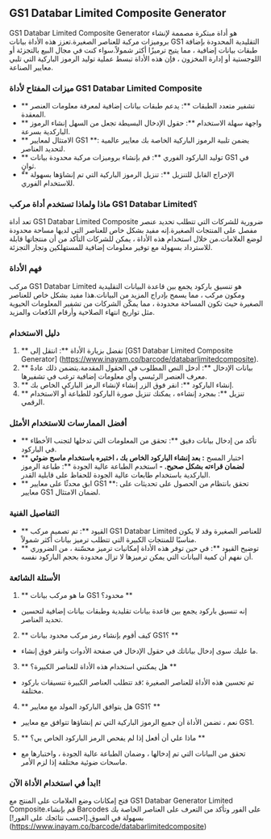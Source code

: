 ## GS1 Databar Limited Composite Generator

GS1 Databar Limited Composite Generator هو أداة مبتكرة مصممة لإنشاء بروميزات مركبة للعناصر الصغيرة.تعزز هذه الأداة بيانات GS1 التقليدية المحدودة بإضافة طبقات بيانات إضافية ، مما يتيح ترميزًا أكثر شمولاً.سواء كنت في مجال البيع بالتجزئة أو اللوجستية أو إدارة المخزون ، فإن هذه الأداة تبسط عملية توليد الرموز الباركية التي تلبي معايير الصناعة.

### ميزات المفتاح لأداة GS1 Databar Limited Composite

- ** تشفير متعدد الطبقات **: يدعم طبقات بيانات إضافية لمعرفة معلومات العنصر المعقدة.
- ** واجهة سهلة الاستخدام **: حقول الإدخال البسيطة تجعل من السهل إنشاء الرموز الباركدية بسرعة.
- ** الامتثال لمعايير GS1 **: يضمن تلبية الرموز الباركية الخاصة بك معايير عالمية لتحديد العناصر.
- ** توليد الباركود الفوري **: قم بإنشاء بروميزات مركبة محدودة بيانات GS1 في ثوانٍ.
- ** الإخراج القابل للتنزيل **: تنزيل الرموز الباركية التي تم إنشاؤها بسهولة للاستخدام الفوري.

### ماذا ولماذا تستخدم أداة مركب GS1 Databar Limited؟

تعد أداة GS1 Databar Limited Composite ضرورية للشركات التي تتطلب تحديد عنصر مفصل على المنتجات الصغيرة.إنه مفيد بشكل خاص للعناصر التي لديها مساحة محدودة لوضع العلامات.من خلال استخدام هذه الأداة ، يمكن للشركات التأكد من أن منتجاتها قابلة للاسترداد بسهولة مع توفير معلومات إضافية للمستهلكين وتجار التجزئة.

### فهم الأداة

مركب GS1 Databar Limited هو تنسيق باركود يجمع بين قاعدة البيانات التقليدية ومكون مركب ، مما يسمح بإدراج المزيد من البيانات.هذا مفيد بشكل خاص للعناصر الصغيرة حيث تكون المساحة محدودة ، مما يمكّن الشركات من تشفير المعلومات الحيوية مثل تواريخ انتهاء الصلاحية وأرقام الدُفعات والمزيد.

### دليل الاستخدام

1. ** تفضل بزيارة الأداة **: انتقل إلى [GS1 Databar Limited Composite Generator] (https://www.inayam.co/barcode/databarlimitedcomposite).
2. ** بيانات الإدخال **: أدخل النص المطلوب في الحقول المقدمة.يتضمن ذلك عادةً معرف العنصر الرئيسي وأي معلومات إضافية ترغب في تشفيرها.
3. ** إنشاء الباركود **: انقر فوق الزر إنشاء لإنشاء الرمز الباركي الخاص بك.
4. ** تنزيل **: بمجرد إنشاءه ، يمكنك تنزيل صورة الباركود للطباعة أو الاستخدام الرقمي.

### أفضل الممارسات للاستخدام الأمثل

- ** تأكد من إدخال بيانات دقيق **: تحقق من المعلومات التي تدخلها لتجنب الأخطاء في الباركود.
- ** اختبار المسح **: بعد إنشاء الباركود الخاص بك ، اختبره باستخدام ماسح ضوئي لضمان قراءته بشكل صحيح.
-** استخدم الطباعة عالية الجودة **: طباعة الرموز الباركدية باستخدام طابعات عالية الجودة للحفاظ على قابلية القدر.
- ** ابق محدثًا على معايير GS1 **: تحقق بانتظام من الحصول على تحديثات على معايير GS1 لضمان الامتثال.

### التفاصيل الفنية

- ** القيود **: تم تصميم مركب GS1 Databar Limited للعناصر الصغيرة وقد لا يكون مناسبًا للمنتجات الكبيرة التي تتطلب ترميز بيانات أكثر شمولاً.
- ** توضيح القيود **: في حين توفر هذه الأداة إمكانيات ترميز محسّنة ، من الضروري أن نفهم أن كمية البيانات التي يمكن ترميزها لا تزال محدودة بحجم الباركود نفسه.

### الأسئلة الشائعة

1. ** ما هو مركب بيانات GS1 محدود؟ **
- إنه تنسيق باركود يجمع بين قاعدة بيانات تقليدية وطبقات بيانات إضافية لتحسين تحديد العناصر.

2. ** كيف أقوم بإنشاء رمز مركب محدود بيانات GS1؟ **
- ما عليك سوى إدخال بياناتك في حقول الإدخال في صفحة الأدوات وانقر فوق إنشاء.

3. ** هل يمكنني استخدام هذه الأداة للعناصر الكبيرة؟ **
- تم تحسين هذه الأداة للعناصر الصغيرة ؛قد تتطلب العناصر الكبيرة تنسيقات باركود مختلفة.

4. ** هل يتوافق الباركود المولد مع معايير GS1؟ **
- نعم ، تضمن الأداة أن جميع الرموز الباركية التي تم إنشاؤها تتوافق مع معايير GS1.

5. ** ماذا علي أن أفعل إذا لم يفحص الرمز الباركود الخاص بي؟ **
- تحقق من البيانات التي تم إدخالها ، وضمان الطباعة عالية الجودة ، واختبارها مع ماسحات ضوئية مختلفة إذا لزم الأمر.

### ابدأ في استخدام الأداة الآن!

فتح إمكانات وضع العلامات على المنتج مع GS1 Databar Generator Limited Composite.قم بإنشاء Barcodes على الفور وتأكد من التعرف على العناصر الخاصة بك بسهولة في السوق.[احسب نتائجك على الفور!] (https://www.inayam.co/barcode/databarlimitedcomposite)